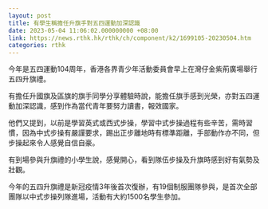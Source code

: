 ```yaml
---
layout: post
title: 有學生稱擔任升旗手對五四運動加深認識
date: 2023-05-04 11:06:02.000000000 +08:00
link: https://news.rthk.hk/rthk/ch/component/k2/1699105-20230504.htm
categories: rthk
---
```


今年是五四運動104周年，香港各界青少年活動委員會早上在灣仔金紫荊廣場舉行五四升旗禮。

有擔任升國旗及區旗的旗手同學分享體驗時說，能擔任旗手感到光榮，亦對五四運動加深認識，感到作為當代青年要努力讀書，報效國家。

他們又提到，以前是學習英式或西式步操，學習中式步操過程有些辛苦，需時習慣，因為中式步操有嚴謹要求，踢出正步離地時有標準距離，手部動作亦不同，但步操起來令人感覺自信自豪。

有到場參與升旗禮的小學生說，感覺開心，看到隊伍步操及升旗時感到好有氣勢及壯觀。

今年的五四升旗禮是新冠疫情3年後首次復辦，有19個制服團隊參與，是首次全部團隊以中式步操列隊進場，活動有大約1500名學生參加。
